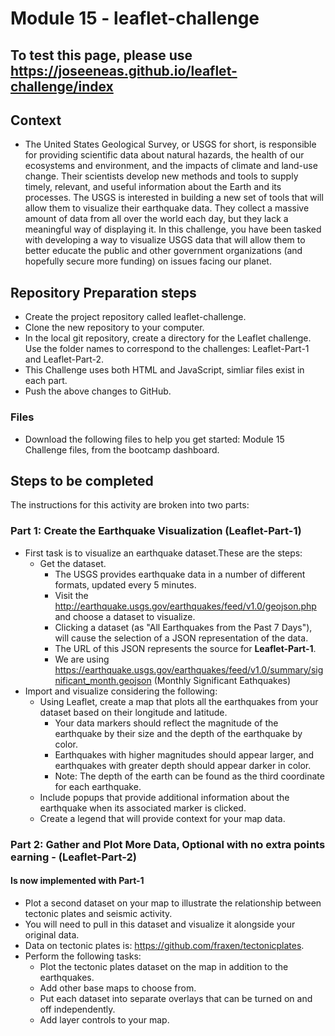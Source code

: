 # Module 15 - leaflet-challenge

## To test this page, please use <https://joseeneas.github.io/leaflet-challenge/index>

## Context

- The United States Geological Survey, or USGS for short, is responsible for providing scientific data about natural hazards, the health of our ecosystems and environment, and the impacts of climate and land-use change. Their scientists develop new methods and tools to supply timely, relevant, and useful information about the Earth and its processes.
The USGS is interested in building a new set of tools that will allow them to visualize their earthquake data. They collect a massive amount of data from all over the world each day, but they lack a meaningful way of displaying it. In this challenge, you have been tasked with developing a way to visualize USGS data that will allow them to better educate the public and other government organizations (and hopefully secure more funding) on issues facing our planet.

## Repository Preparation steps

- Create the project repository called leaflet-challenge.
- Clone the new repository to your computer.
- In the local git repository, create a directory for the Leaflet challenge. Use the folder names to correspond to the challenges: Leaflet-Part-1 and Leaflet-Part-2.
- This Challenge uses both HTML and JavaScript, simliar files exist in each part.
- Push the above changes to GitHub.

### Files

- Download the following files to help you get started: Module 15 Challenge files, from the bootcamp dashboard.

## Steps to be completed

The instructions for this activity are broken into two parts:

### Part 1: Create the Earthquake Visualization (Leaflet-Part-1)

- First task is to visualize an earthquake dataset.These are the steps:
  - Get the dataset.
    - The USGS provides earthquake data in a number of different formats, updated every 5 minutes.
    - Visit the <http://earthquake.usgs.gov/earthquakes/feed/v1.0/geojson.php> and choose a dataset to visualize.
    - Clicking a dataset (as "All Earthquakes from the Past 7 Days"), will cause the selection of a JSON representation of the data.
    - The URL of this JSON represents the source for **Leaflet-Part-1**.
    - We are using <https://earthquake.usgs.gov/earthquakes/feed/v1.0/summary/significant_month.geojson> (Monthly Significant Eathquakes)
- Import and visualize considering the following:
  - Using Leaflet, create a map that plots all the earthquakes from your dataset based on their longitude and latitude.
    - Your data markers should reflect the magnitude of the earthquake by their size and the depth of the earthquake by color.
    - Earthquakes with higher magnitudes should appear larger, and earthquakes with greater depth should appear darker in color.
    - Note: The depth of the earth can be found as the third coordinate for each earthquake.
  - Include popups that provide additional information about the earthquake when its associated marker is clicked.
  - Create a legend that will provide context for your map data.

### Part 2: Gather and Plot More Data, Optional with no extra points earning - (Leaflet-Part-2)

#### Is now implemented with Part-1

- Plot a second dataset on your map to illustrate the relationship between tectonic plates and seismic activity.
- You will need to pull in this dataset and visualize it alongside your original data.
- Data on tectonic plates is:  <https://github.com/fraxen/tectonicplates>.
- Perform the following tasks:
  - Plot the tectonic plates dataset on the map in addition to the earthquakes.
  - Add other base maps to choose from.
  - Put each dataset into separate overlays that can be turned on and off independently.
  - Add layer controls to your map.
